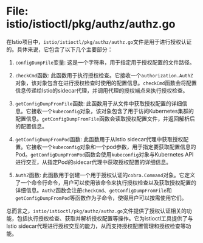 # File: istio/istioctl/pkg/authz/authz.go

在Istio项目中，`istio/istioctl/pkg/authz/authz.go`文件是用于进行授权认证的。具体来说，它包含了以下几个主要部分：

1. `configDumpFile`变量: 这是一个字符串，用于指定用于授权配置的文件路径。

2. `checkCmd`函数: 此函数用于执行授权检查。它接收一个`authorization.AuthZ`对象，该对象包含在进行授权检查时使用的配置信息。`checkCmd`函数会将配置信息传递给Istio的sidecar代理，并调用代理的授权端点来执行授权检查。

3. `getConfigDumpFromFile`函数: 此函数用于从文件中获取授权配置的详细信息。它接收一个`kubeconfig`对象，该对象包含了用于访问Kubernetes集群的配置信息。`getConfigDumpFromFile`函数会读取授权配置文件，并返回解析后的配置信息。

4. `getConfigDumpFromPod`函数: 此函数用于从Istio sidecar代理中获取授权配置。它接收一个`kubeconfig`对象和一个pod参数，用于指定要获取配置信息的Pod。`getConfigDumpFromPod`函数会使用`kubeconfig`对象与Kubernetes API进行交互，从指定Pod的sidecar代理中获取授权配置的详细信息。

5. `AuthZ`函数: 此函数用于创建一个用于授权认证的`cobra.Command`对象。它定义了一个命令行命令，用户可以使用该命令来执行授权检查以及获取授权配置的详细信息。`AuthZ`函数会注册`checkCmd`、`getConfigDumpFromFile`和`getConfigDumpFromPod`等函数作为子命令，使得用户可以按需使用它们。

总而言之，`istio/istioctl/pkg/authz/authz.go`文件提供了授权认证相关的功能，包括执行授权检查、获取并解析授权配置等操作。它为istioctl工具提供了与Istio sidecar代理进行授权交互的能力，从而支持授权配置管理和授权检查等功能。

